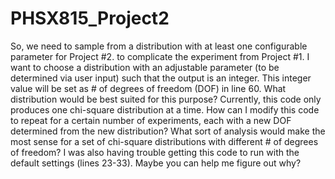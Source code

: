 # PHSX815_Project2

So, we need to sample from a distribution with at least one configurable parameter for Project #2. to complicate the experiment from Project #1. I want to choose a distribution with an adjustable parameter (to be determined via user input) such that the output is an integer. This integer value will be set as # of degrees of freedom (DOF) in line 60. What distribution would be best suited for this purpose? Currently, this code only produces one chi-square distribution at a time. How can I modify this code to repeat for a certain number of experiments, each with a new DOF determined from the new distribution? What sort of analysis would make the most sense for a set of chi-square distributions with different # of degrees of freedom? I was also having trouble getting this code to run with the default settings (lines 23-33). Maybe you can help me figure out why?
